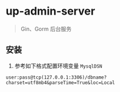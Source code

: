 # up-admin-server

> Gin、Gorm 后台服务

## 安装

1. 参考如下格式配置环境变量 `MysqlDSN`

```text
user:pass@tcp(127.0.0.1:3306)/dbname?charset=utf8mb4&parseTime=True&loc=Local
```

